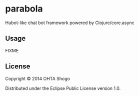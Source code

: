 # parabola

Hubot-like chat bot framework powered by Clojure/core.async

## Usage

FIXME

## License

Copyright © 2014 OHTA Shogo

Distributed under the Eclipse Public License version 1.0.

